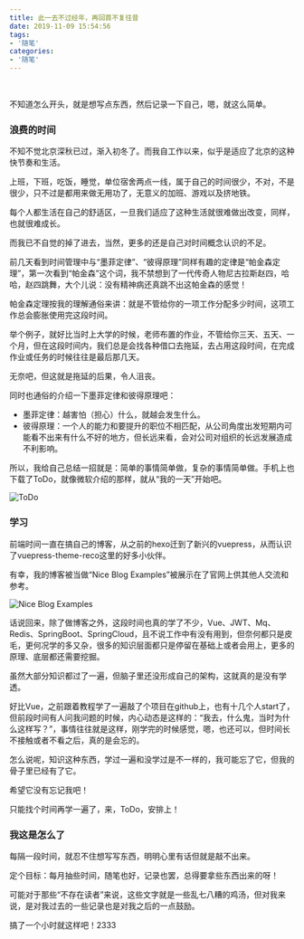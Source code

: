 ```yaml
---
title: 此一去不过经年，再回首不复往昔
date: 2019-11-09 15:54:56
tags:
- '随笔'
categories:
- '随笔'
---
```


<Boxx/>

<br>

不知道怎么开头，就是想写点东西，然后记录一下自己，嗯，就这么简单。

### 浪费的时间

不知不觉北京深秋已过，渐入初冬了。而我自工作以来，似乎是适应了北京的这种快节奏和生活。

上班，下班，吃饭，睡觉，单位宿舍两点一线，属于自己的时间很少，不对，不是很少，只不过是都用来做无用功了，无意义的加班、游戏以及挤地铁。

每个人都生活在自己的舒适区，一旦我们适应了这种生活就很难做出改变，同样，也就很难成长。

而我已不自觉的掉了进去，当然，更多的还是自己对时间概念认识的不足。

前几天看到时间管理中与“墨菲定律”、“彼得原理”同样有趣的定律是“帕金森定理”，第一次看到“帕金森”这个词，我不禁想到了一代传奇人物尼古拉斯赵四，哈哈，赵四跳舞，大个儿说：没有精神病还真跳不出这帕金森的感觉！

帕金森定理按我的理解通俗来讲：就是不管给你的一项工作分配多少时间，这项工作总会膨胀使用完这段时间。

举个例子，就好比当时上大学的时候，老师布置的作业，不管给你三天、五天、一个月，但在这段时间内，我们总是会找各种借口去拖延，去占用这段时间，在完成作业或任务的时候往往是最后那几天。

无奈吧，但这就是拖延的后果，令人沮丧。

同时也通俗的介绍一下墨菲定律和彼得原理吧：

- 墨菲定律：越害怕（担心）什么，就越会发生什么。
- 彼得原理：一个人的能力和要提升的职位不相匹配，从公司角度出发短期内可能看不出来有什么不好的地方，但长远来看，会对公司对组织的长远发展造成不利影响。

所以，我给自己总结一招就是：简单的事情简单做，复杂的事情简单做。手机上也下载了ToDo，就像微软介绍的那样，就从“我的一天”开始吧。

![ToDo](/znote/img/essay/ToDo.png)

### 学习

前端时间一直在搞自己的博客，从之前的hexo迁到了新兴的vuepress，从而认识了vuepress-theme-reco这里的好多小伙伴。

有幸，我的博客被当做“Nice Blog Examples”被展示在了官网上供其他人交流和参考。

![Nice Blog Examples](/znote/img/essay/NiceBlogExamples.png)

话说回来，除了做博客之外，这段时间也真的学了不少，Vue、JWT、Mq、Redis、SpringBoot、SpringCloud，且不说工作中有没有用到，但奈何都只是皮毛，更何况学的多又杂，很多的知识层面都只是停留在基础上或者会用上，更多的原理、底层都还需要挖掘。

虽然大部分知识都过了一遍，但脑子里还没形成自己的架构，这就真的是没有学透。

好比Vue，之前跟着教程学了一遍敲了个项目在github上，也有十几个人start了，但前段时间有人问我问题的时候，内心动态是这样的：“我去，什么鬼，当时为什么这样写？”，事情往往就是这样，刚学完的时候感觉，嗯，也还可以，但时间长不接触或者不看之后，真的是会忘的。

怎么说呢，知识这种东西，学过一遍和没学过是不一样的，我可能忘了它，但我的骨子里已经有了它。

希望它没有忘记我吧！

只能找个时间再学一遍了，来，ToDo，安排上！

### 我这是怎么了

每隔一段时间，就忍不住想写写东西，明明心里有话但就是敲不出来。

定个目标：每月抽些时间，随笔也好，记录也罢，总得要拿些东西出来的呀！

可能对于那些“不存在读者”来说，这些文字就是一些乱七八糟的鸡汤，但对我来说，是对我过去的一些记录也是对我之后的一点鼓励。

搞了一个小时就这样吧！2333
